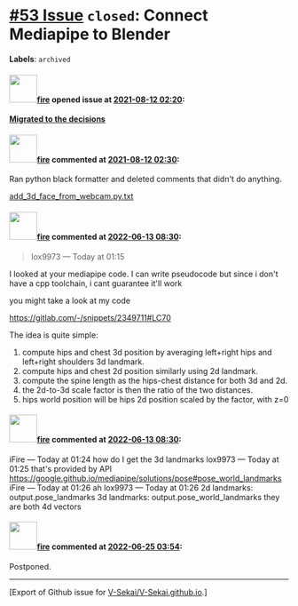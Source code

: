 # [\#53 Issue](https://github.com/V-Sekai/V-Sekai.github.io/issues/53) `closed`: Connect Mediapipe to Blender
**Labels**: `archived`


#### <img src="https://avatars.githubusercontent.com/u/32321?u=c2e06a3d2b49a467aa907e54aa259516440267cc&v=4" width="50">[fire](https://github.com/fire) opened issue at [2021-08-12 02:20](https://github.com/V-Sekai/V-Sekai.github.io/issues/53):

[**Migrated to the decisions** ](https://github.com/V-Sekai/V-Sekai.github.io/blob/master/decisions/2022/20220624-webcam-to-posed-characters.md)

#### <img src="https://avatars.githubusercontent.com/u/32321?u=c2e06a3d2b49a467aa907e54aa259516440267cc&v=4" width="50">[fire](https://github.com/fire) commented at [2021-08-12 02:30](https://github.com/V-Sekai/V-Sekai.github.io/issues/53#issuecomment-897299702):

Ran python black formatter and deleted comments that didn't do anything.

[add_3d_face_from_webcam.py.txt](https://github.com/V-Sekai/v-sekai-proposals/files/6972437/add_3d_face_from_webcam.py.txt)

#### <img src="https://avatars.githubusercontent.com/u/32321?u=c2e06a3d2b49a467aa907e54aa259516440267cc&v=4" width="50">[fire](https://github.com/fire) commented at [2022-06-13 08:30](https://github.com/V-Sekai/V-Sekai.github.io/issues/53#issuecomment-1153630733):

> lox9973 — Today at 01:15

I looked at your mediapipe code.
I can write pseudocode but since i don't have a cpp toolchain, i cant guarantee it'll work 

you might take a look at my code

https://gitlab.com/-/snippets/2349711#LC70

The idea is quite simple:
1) compute hips and chest 3d position by averaging left+right hips and left+right shoulders 3d landmark.
2) compute hips and chest 2d position similarly using 2d landmark.
3) compute the spine length as the hips-chest distance for both 3d and 2d.
4) the 2d-to-3d scale factor is then the ratio of the two distances.
5) hips world position will be hips 2d position scaled by the factor, with z=0

#### <img src="https://avatars.githubusercontent.com/u/32321?u=c2e06a3d2b49a467aa907e54aa259516440267cc&v=4" width="50">[fire](https://github.com/fire) commented at [2022-06-13 08:30](https://github.com/V-Sekai/V-Sekai.github.io/issues/53#issuecomment-1153630956):

iFire — Today at 01:24
how do I get the 3d landmarks
lox9973 — Today at 01:25
that's provided by API
https://google.github.io/mediapipe/solutions/pose#pose_world_landmarks
iFire — Today at 01:26
ah
lox9973 — Today at 01:26
2d landmarks: output.pose_landmarks
3d landmarks: output.pose_world_landmarks
they are both 4d vectors

#### <img src="https://avatars.githubusercontent.com/u/32321?u=c2e06a3d2b49a467aa907e54aa259516440267cc&v=4" width="50">[fire](https://github.com/fire) commented at [2022-06-25 03:54](https://github.com/V-Sekai/V-Sekai.github.io/issues/53#issuecomment-1166185114):

Postponed.


-------------------------------------------------------------------------------



[Export of Github issue for [V-Sekai/V-Sekai.github.io](https://github.com/V-Sekai/V-Sekai.github.io).]
